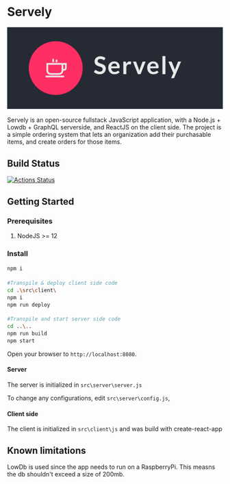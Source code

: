 # Servely

![logo](./logo.png)

Servely is an open-source fullstack JavaScript application, with a Node.js + Lowdb + GraphQL serverside, and ReactJS on the client side.
The project is a simple ordering system that lets an organization add their purchasable items, and create orders for those items. 

## Build Status

[![Actions Status](https://github.com/MarkusFriesen/order/workflows/Build+Test%20CI/badge.svg)](https://github.com/MarkusFriesen/order/actions)

## Getting Started

### Prerequisites

1. NodeJS >= 12

### Install

```bash
npm i

#Transpile & deploy client side code
cd .\src\client\
npm i
npm run deploy

#Transpile and start server side code
cd ..\..
npm run build
npm start
```

Open your browser to `http://localhost:8080`.

#### Server

The server is initialized in `src\server\server.js`

To change any configurations, edit `src\server\config.js`,

#### Client side

The client is initialized in `src\client\js` and was build with create-react-app

## Known limitations

LowDb is used since the app needs to run on a RaspberryPi. This measns the db shouldn't exceed a size of 200mb.
